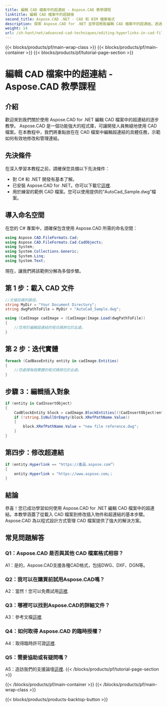 ```yaml
---
title: 編輯 CAD 檔案中的超連結 - Aspose.CAD 教學課程
linktitle: 編輯 CAD 檔案中的超鏈接
second_title: Aspose.CAD .NET - CAD 和 BIM 檔案格式
description: 探索 Aspose.CAD for .NET 並學習輕鬆編輯 CAD 檔案中的超連結。透過這個綜合教程增強您的 CAD 檔案管理技能。
weight: 14
url: /zh-hant/net/advanced-cad-techniques/editing-hyperlinks-in-cad-files/
---
```


{{< blocks/products/pf/main-wrap-class >}}
{{< blocks/products/pf/main-container >}}
{{< blocks/products/pf/tutorial-page-section >}}

# 編輯 CAD 檔案中的超連結 - Aspose.CAD 教學課程

## 介紹

歡迎來到我們關於使用 Aspose.CAD for .NET 編輯 CAD 檔案中的超連結的逐步教學。 Aspose.CAD 是一個功能強大的程式庫，可讓開發人員無縫地使用 CAD 檔案。在本教程中，我們將重點放在在 CAD 檔案中編輯超連結的具體任務，示範如何有效地修改和管理連結。

## 先決條件

在深入學習本教程之前，請確保您具備以下先決條件：

- 對 C# 和 .NET 開發有基本了解。
- 已安裝 Aspose.CAD for .NET。你可以下載它[這裡](https://releases.aspose.com/cad/net/).
- 用於練習的範例 CAD 檔案。您可以使用提供的“AutoCad_Sample.dwg”檔案。

## 導入命名空間

在您的 C# 專案中，請確保包含使用 Aspose.CAD 所需的命名空間：

```csharp
using Aspose.CAD.FileFormats.Cad;
using Aspose.CAD.FileFormats.Cad.CadObjects;
using System;
using System.Collections.Generic;
using System.Linq;
using System.Text;
```

現在，讓我們將該範例分解為多個步驟。

## 第 1 步：載入 CAD 文件

```csharp
//文檔目錄的路徑。
string MyDir = "Your Document Directory";
string dwgPathToFile = MyDir + "AutoCad_Sample.dwg";

using (CadImage cadImage = (CadImage)Image.Load(dwgPathToFile))
{
    //您用於編輯超連結的程式碼將位於此處。
}
```

## 第 2 步：迭代實體

```csharp
foreach (CadBaseEntity entity in cadImage.Entities)
{
    //您處理每個實體的程式碼將位於此處。
}
```

## 步驟 3：編輯插入對象

```csharp
if (entity is CadInsertObject)
{
    CadBlockEntity block = cadImage.BlockEntities[((CadInsertObject)entity).Name];
    if (!string.IsNullOrEmpty(block.XRefPathName.Value))
    {
        block.XRefPathName.Value = "new file reference.dwg";
    }
}
```

## 第四步：修改超連結

```csharp
if (entity.Hyperlink == "https://產品.aspose.com”）
{
    entity.Hyperlink = "https://www.aspose.com」；
}
```

## 結論

恭喜！您已成功學習如何使用 Aspose.CAD for .NET 編輯 CAD 檔案中的超連結。本教學涵蓋了從載入 CAD 檔案到修改插入物件和超連結的基本步驟。 Aspose.CAD 為以程式設計方式管理 CAD 檔案提供了強大的解決方案。

## 常見問題解答

### Q1：Aspose.CAD 是否與其他 CAD 檔案格式相容？

A1：是的，Aspose.CAD支援各種CAD格式，包括DWG、DXF、DGN等。

### Q2：我可以在購買前試用Aspose.CAD嗎？

 A2：當然！您可以免費試用[這裡](https://releases.aspose.com/).

### Q3：哪裡可以找到Aspose.CAD的詳細文件？

 A3：參考文檔[這裡](https://reference.aspose.com/cad/net/).

### Q4：如何取得 Aspose.CAD 的臨時授權？

 A4：取得臨時許可證[這裡](https://purchase.aspose.com/temporary-license/).

### Q5：需要協助或有疑問嗎？

 A5：造訪我們的支援論壇[這裡](https://forum.aspose.com/c/cad/19).
{{< /blocks/products/pf/tutorial-page-section >}}

{{< /blocks/products/pf/main-container >}}
{{< /blocks/products/pf/main-wrap-class >}}

{{< blocks/products/products-backtop-button >}}
